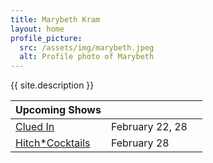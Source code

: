 ```yaml
---
title: Marybeth Kram
layout: home
profile_picture:
  src: /assets/img/marybeth.jpeg
  alt: Profile photo of Marybeth
---
```

{{ site.description }}

| Upcoming Shows | | |
|---|---|---|
| [Clued In](https://www.secondcity.com/shows/chicago/clued-in-3/) | February 22, 28 |
| [Hitch*Cocktails](https://theannoyance.thundertix.com/events/188394) | February 28 |
